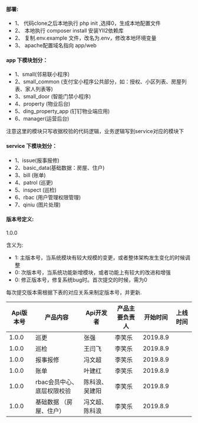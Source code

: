 #### 部署:
- 1、 代码clone之后本地执行 php init ,选择0，生成本地配置文件
- 2、 本地执行 composer install 安装YII2依赖库
- 2、 复制.env.example 文件，改名为.env，修改本地环境变量
- 3、 apache配置域名指向 app/web


#### app 下模块划分：
- 1、small(邻易联小程序)
- 2、small_common (支付宝小程序公共部分，如：授权、小区列表、房屋列表、家人列表等)
- 3、small_door (智能门禁小程序)
- 4、property (物业后台)
- 5、ding_property_app (钉钉物业端应用)
- 6、manager(运营后台)

注意这里的模块只写收据校验的代码逻辑，业务逻辑写到service对应的模块下

#### service 下模块划分：
- 1、issue(报事报修)
- 2、basic_data(基础数据：房屋、住户)
- 3、bill (账单)
- 4、patrol (巡更)
- 5、inspect (巡检)
- 6、rbac (用户管理权限管理)
- 7、qiniu (图片处理)


#### 版本号定义:
1.0.0

含义为:
- 1: 主版本号，当系统模块有较大规模的变更，或者整体架构发生变化的时候调整
- 0: 次版本号，当系统功能新增模块，或者功能上有较大的改进和增强
- 0: 修正版本号，修复系统bug时。首次提交的时候，需为0

每次提交版本需根据下表的对应关系来制定版本号，并更新.

Api版本号 | 产品内容 | Api开发者 | 产品主要负责人 | 开始时间 | 上线时间
--- | --- | --- | --- | --- | ---
1.0.0  | 巡更 | 张强 | 李笑乐 | 2019.8.9 | 
1.0.0  | 巡检 | 王闫飞 | 李笑乐 | 2019.8.9 | 
1.0.0  | 报事报修 | 冯文超 | 李笑乐 | 2019.8.9 | 
1.0.0  | 账单 | 叶建红 | 李笑乐 | 2019.8.9 | 
1.0.0  | rbac会员中心、底层权限校验 | 陈科浪、吴建阳 | 李笑乐 | 2019.8.9 | 
1.0.0  | 基础数据 （房屋、住户）| 冯文超、陈科浪 | 李笑乐 | 2019.8.9 |



